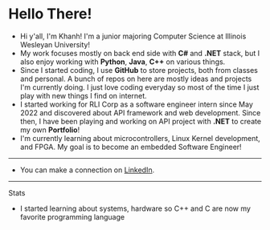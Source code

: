 # Hello There! 

- Hi y'all, I'm Khanh! I'm a junior majoring Computer Science at Illinois Wesleyan University!
- My work focuses mostly on back end side with <b>C#</b> and <b>.NET</b> stack, but I also enjoy working with <b>Python</b>, <b>Java</b>, <b>C++</b> on various things. 
- Since I started coding, I use <b>GitHub</b> to store projects, both from classes and personal. A bunch of repos on here are mostly ideas and projects I'm currently doing. I just love coding everyday so most of the time I just play with new things I find on internet.
- I started working for RLI Corp as a software engineer intern since May 2022 and discovered about API framework and web development. Since then, I have been playing and working on API project with <b>.NET</b> to create my own <b>Portfolio</b>!
- I'm currently learning about microcontrollers, Linux Kernel development, and FPGA. My goal is to become an embedded Software Engineer! 
--- 
- You can make a connection on <a href="https://www.linkedin.com/in/an-khanh-tran/" target="_blank">LinkedIn</a>. 


---
Stats
- I started learning about systems, hardware so C++ and C are now my favorite programming language
